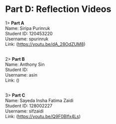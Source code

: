 # Part D: Reflection Videos <br>

1> **Part A** <br>
   Name: Siripa Purinruk <br>
   Student ID: 120453220 <br>
   Username: spurinruk <br>
   Link: (https://youtu.be/dA_28OdZUM8) <br>
   <br>

2> **Part B** <br>
   Name: Anthony Sin <br>
   Student ID: <br>
   Username: asin <br>
   Link: () <br>
   <br>

3> **Part C** <br>
   Name: Sayeda Insha Fatima Zaidi <br>
   Student ID: 128002227 <br>
   Username: sifzaidi <br>
   Link: (https://youtu.be/Q9F0Blfx4Ls) <br>




